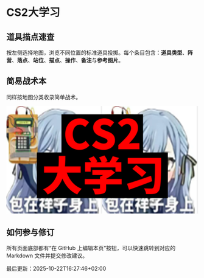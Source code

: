 # CS2大学习

## 道具描点速查

按左侧选择地图，浏览不同位置的标准道具投掷。每个条目包含：**道具类型**、**阵营**、**落点**、**站位**、**描点**、**操作**、**备注**与**参考图片**。

## 简易战术本

同样按地图分类收录简单战术。

![LOGO](assets/cs2大学习.png)

## 如何参与修订

所有页面底部都有“在 GitHub 上编辑本页”按钮，可以快速跳转到对应的 Markdown 文件并提交修改建议。




最后更新：<!--LAST_UPDATED-->2025-10-22T16:27:46+02:00<!--END_LAST_UPDATED-->


